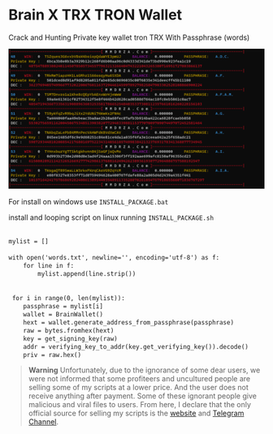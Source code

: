 


# Brain X TRX TRON Wallet
Crack and Hunting Private key wallet tron TRX With Passphrase (words)

![Crack and Hunting Private key wallet tron TRX With Passphrase](https://github.com/Pymmdrza/BrainXTRXWallet/raw/mainx/trx_brain_t.gif 'Crack and Hunting Private key wallet tron TRX With Passphrase')

For install on windows use `INSTALL_PACKAGE.bat`

install and looping script on linux running `INSTALL_PACKAGE.sh`

```python3:

mylist = []

with open('words.txt', newline='', encoding='utf-8') as f:
    for line in f:
        mylist.append(line.strip())
        
        
 for i in range(0, len(mylist)):
    passphrase = mylist[i]
    wallet = BrainWallet()
    hext = wallet.generate_address_from_passphrase(passphrase)
    raw = bytes.fromhex(hext)
    key = get_signing_key(raw)
    addr = verifying_key_to_addr(key.get_verifying_key()).decode()
    priv = raw.hex()       

```


> **Warning**
> Unfortunately, due to the ignorance of some dear users, we were not informed that some profiteers and uncultured people are selling some of my scripts at a lower price. And the user does not receive anything after payment. Some of these ignorant people give malicious and viral files to users. From here, I declare that the only official source for selling my scripts is the [website](https://mmdrza.com) and [Telegram Channel](https://t.me/mpython3).
